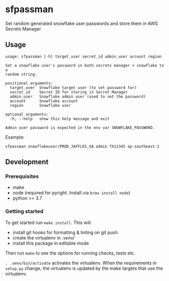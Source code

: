 # sfpassman

Set random generated snowflake user passwords and store them in AWS Secrets Manager

## Usage

```
usage: sfpassman [-h] target_user secret_id admin_user account region

Set a snowflake user's password in both secrets manager + snowflake to a
random string.

positional arguments:
  target_user  Snowflake target user (to set password for)
  secret_id    Secret ID for storing in Secret Manager
  admin_user   Snowflake admin user (used to set the password)
  account      Snowflake account
  region       Snowflake user

optional arguments:
  -h, --help   show this help message and exit

Admin user password is expected in the env var SNOWFLAKE_PASSWORD.
```

Example:

```
sfpassman snowflakeuser/PROD_JAFFLES_SA admin TX12345 ap-southeast-2
```

## Development

### Prerequisites

- make
- node (required for pyright. Install via `brew install node`)
- python >= 3.7

### Getting started

To get started run `make install`. This will:

- install git hooks for formatting & linting on git push
- create the virtualenv in _.venv/_
- install this package in editable mode

Then run `make` to see the options for running checks, tests etc.

`. .venv/bin/activate` activates the virtualenv. When the requirements in `setup.py` change, the virtualenv is updated by the make targets that use the virtualenv.
